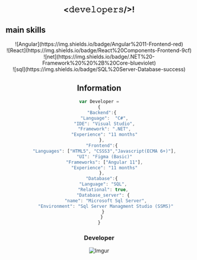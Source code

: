 <div align="center">
<h2><𝚍𝚎𝚟𝚎𝚕𝚘𝚙𝚎𝚛𝚜/>!</h2>
</div>

## main skills
<div align="center">
  <div> ![Angular](https://img.shields.io/badge/Angular%2011-Frontend-red)</div>
  <div> ![React](https://img.shields.io/badge/React%20Components-Frontend-9cf)</div>
  <div> ![net](https://img.shields.io/badge/.NET%20-Framework%20%20%2B%20Core-blueviolet)</div>
  <div> ![sql](https://img.shields.io/badge/SQL%20Server-Database-success)</div>
<div>

## Information
```javascript
var Developer =
{
  "Backend":{
    "Language":  "C#",
    "IDE": "Visual Studio",
    "Framework": ".NET",
    "Experience": "11 months"
  },
  "Frontend":{
    "Languages": ["HTML5", "CSSS3","Javascript(ECMA 6+)"],
    "UI": "Figma (Basic)"
    "Frameworks": ["Angular 11"],
    "Experience": "11 months"
  },
  "Database":{
   "Language": "SQL",
   "Relational": true,
   "Database_server": {
     "name": "Microsoft Sql Server",
     "Environment": "Sql Server Managment Studio (SSMS)"
   }
  }
}
```
### Developer 
![Imgur](https://i.imgur.com/dJOIsEf.png)




